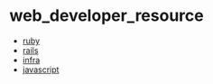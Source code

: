 # web_developer_resource
- [ruby](https://github.com/ogawaso/web_developer_resource/blob/master/ruby.md)
- [rails](https://github.com/ogawaso/web_developer_resource/blob/master/rails.md)
- [infra](https://github.com/ogawaso/web_developer_resource/blob/master/infra.md)
- [javascript](https://github.com/ogawaso/web_developer_resource/blob/master/javascript.md)

